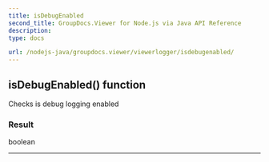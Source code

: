 ```yaml
---
title: isDebugEnabled
second_title: GroupDocs.Viewer for Node.js via Java API Reference
description: 
type: docs

url: /nodejs-java/groupdocs.viewer/viewerlogger/isdebugenabled/
---
```


## isDebugEnabled()  function
Checks is debug logging enabled

### Result
boolean


---


